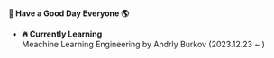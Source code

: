 **🌈 Have a Good Day Everyone 🌎**

- **🔥 Currently Learning**\
  Meachine Learning Engineering by Andrly Burkov (2023.12.23 ~ )
